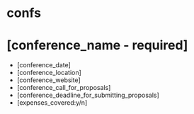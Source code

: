 confs
=====

# [conference_name - required]
 * [conference_date]
 * [conference_location]
 * [conference_website]
 * [conference_call_for_proposals]
 * [conference_deadline_for_submitting_proposals]
 * [expenses_covered:y/n]
